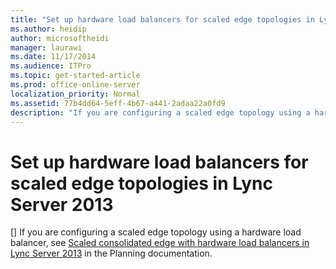 ```yaml
---
title: "Set up hardware load balancers for scaled edge topologies in Lync Server 2013"
ms.author: heidip
author: microsoftheidi
manager: laurawi
ms.date: 11/17/2014
ms.audience: ITPro
ms.topic: get-started-article
ms.prod: office-online-server
localization_priority: Normal
ms.assetid: 77b4dd64-5eff-4b67-a441-2adaa22a0fd9
description: "If you are configuring a scaled edge topology using a hardware load balancer, see Scaled consolidated edge with hardware load balancers in Lync Server 2013 in the Planning documentation."
---
```


# Set up hardware load balancers for scaled edge topologies in Lync Server 2013
[]
If you are configuring a scaled edge topology using a hardware load balancer, see [Scaled consolidated edge with hardware load balancers in Lync Server 2013](scaled-consolidated-edge-with-hardware-load-balancers.md) in the Planning documentation. 
  

